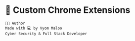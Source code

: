 # 🔧 Custom Chrome Extensions

    👨‍💻 Author
    Made with 💻 by Vyom Maloo
    Cyber Security & Full Stack Developer
